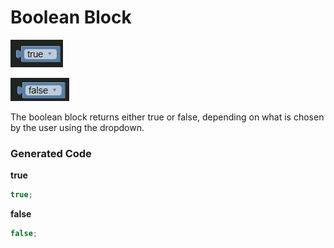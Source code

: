 # Boolean Block

![True Block](../../images/true.jpg)

![False Block](../../images/false.jpg)

The boolean block returns either true or false, depending on what is chosen by the user using the dropdown.

### Generated Code

**true**

```js
true;
```

**false**
```js
false;
```
